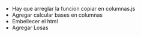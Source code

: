 - Hay que arreglar la funcion copiar en columnas.js
- Agregar calcular bases en columnas
- Embellecer el html
- Agregar Losas
